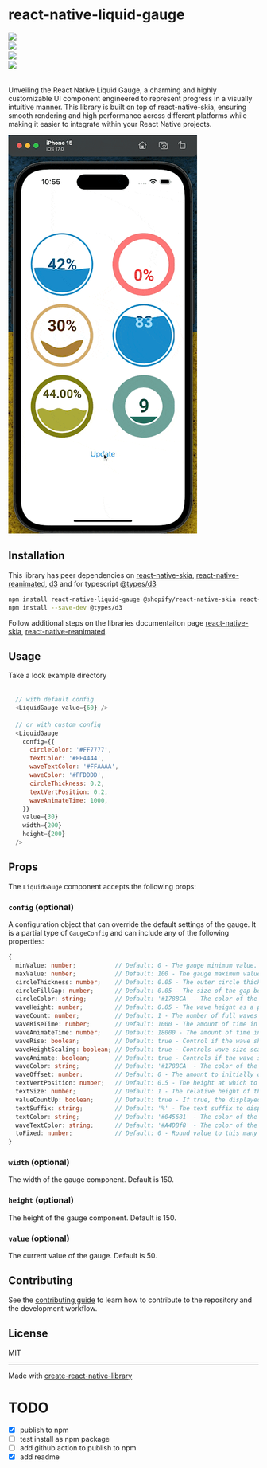 # react-native-liquid-gauge

<div align="left">
  <a align="center" href="https://github.com/dimaportenko?tab=followers">
    <img src="https://img.shields.io/github/followers/dimaportenko?label=Follow%20%40dimaportenko&style=social" />
  </a>
  <br/>
  <a align="center" href="https://twitter.com/dimaportenko">
    <img src="https://img.shields.io/twitter/follow/dimaportenko?label=Follow%20%40dimaportenko&style=social" />
  </a>
  <br/>
  <a align="center" href="https://www.youtube.com/channel/UCReKeeIMZywvQoaZPZKzQbQ">
    <img src="https://img.shields.io/youtube/channel/subscribers/UCReKeeIMZywvQoaZPZKzQbQ" />
  </a>
  <br/>
  <a align="center" href="https://www.youtube.com/channel/UCReKeeIMZywvQoaZPZKzQbQ">
    <img src="https://img.shields.io/youtube/channel/views/UCReKeeIMZywvQoaZPZKzQbQ" />
  </a>
</div>
<br/>


Unveiling the React Native Liquid Gauge, a charming and highly customizable UI component engineered to represent progress in a visually intuitive manner. This library is built on top of react-native-skia, ensuring smooth rendering and high performance across different platforms while making it easier to integrate within your React Native projects.

![demo](https://raw.githubusercontent.com/dimaportenko/react-native-liquid-gauge/main/docs/demo.gif)

## Installation

This library has peer dependencies on [react-native-skia](https://shopify.github.io/react-native-skia/docs/getting-started/installation/), [react-native-reanimated](https://docs.swmansion.com/react-native-reanimated/docs/fundamentals/getting-started/#installation), [d3](https://www.npmjs.com/package/d3) and for typescript [@types/d3](https://github.com/DefinitelyTyped/DefinitelyTyped/tree/master/types/d3)

```sh
npm install react-native-liquid-gauge @shopify/react-native-skia react-native-reanimated d3
npm install --save-dev @types/d3
```

Follow additional steps on the libraries documentaiton page [react-native-skia](https://shopify.github.io/react-native-skia/docs/getting-started/installation/), [react-native-reanimated](https://docs.swmansion.com/react-native-reanimated/docs/fundamentals/getting-started/#installation).

## Usage

Take a look example directory

```js

  // with default config
  <LiquidGauge value={60} />

  // or with custom config
  <LiquidGauge
    config={{
      circleColor: '#FF7777',
      textColor: '#FF4444',
      waveTextColor: '#FFAAAA',
      waveColor: '#FFDDDD',
      circleThickness: 0.2,
      textVertPosition: 0.2,
      waveAnimateTime: 1000,
    }}
    value={30}
    width={200}
    height={200}
  />
```

## Props

The `LiquidGauge` component accepts the following props:

### `config` (optional)
A configuration object that can override the default settings of the gauge. It is a partial type of `GaugeConfig` and can include any of the following properties:

```typescript
{
  minValue: number;           // Default: 0 - The gauge minimum value.
  maxValue: number;           // Default: 100 - The gauge maximum value.
  circleThickness: number;    // Default: 0.05 - The outer circle thickness as a percentage of its radius.
  circleFillGap: number;      // Default: 0.05 - The size of the gap between the outer circle and wave circle as a percentage of the outer circles radius.
  circleColor: string;        // Default: '#178BCA' - The color of the outer circle.
  waveHeight: number;         // Default: 0.05 - The wave height as a percentage of the radius of the wave circle.
  waveCount: number;          // Default: 1 - The number of full waves per width of the wave circle.
  waveRiseTime: number;       // Default: 1000 - The amount of time in milliseconds for the wave to rise from 0 to its final height.
  waveAnimateTime: number;    // Default: 18000 - The amount of time in milliseconds for a full wave to enter the wave circle.
  waveRise: boolean;          // Default: true - Control if the wave should rise from 0 to its full height, or start at its full height.
  waveHeightScaling: boolean; // Default: true - Controls wave size scaling at low and high fill percentages.
  waveAnimate: boolean;       // Default: true - Controls if the wave scrolls or is static.
  waveColor: string;          // Default: '#178BCA' - The color of the fill wave.
  waveOffset: number;         // Default: 0 - The amount to initially offset the wave. 0 = no offset. 1 = offset of one full wave.
  textVertPosition: number;   // Default: 0.5 - The height at which to display the percentage text within the wave circle. 0 = bottom, 1 = top.
  textSize: number;           // Default: 1 - The relative height of the text to display in the wave circle. 1 = 50%
  valueCountUp: boolean;      // Default: true - If true, the displayed value counts up from 0 to its final value upon loading. If false, the final value is displayed.
  textSuffix: string;         // Default: '%' - The text suffix to display after the value.
  textColor: string;          // Default: '#045681' - The color of the value text when the wave does not overlap it.
  waveTextColor: string;      // Default: '#A4DBf8' - The color of the value text when the wave overlaps it.
  toFixed: number;            // Default: 0 - Round value to this many decimal places.
}
```

### `width` (optional)
The width of the gauge component. Default is 150.

### `height` (optional)
The height of the gauge component. Default is 150.

### `value` (optional)
The current value of the gauge. Default is 50.

## Contributing

See the [contributing guide](CONTRIBUTING.md) to learn how to contribute to the repository and the development workflow.

## License

MIT

---

Made with [create-react-native-library](https://github.com/callstack/react-native-builder-bob)

# TODO

- [x] publish to npm
- [ ] test install as npm package
- [ ] add github action to publish to npm
- [x] add readme
